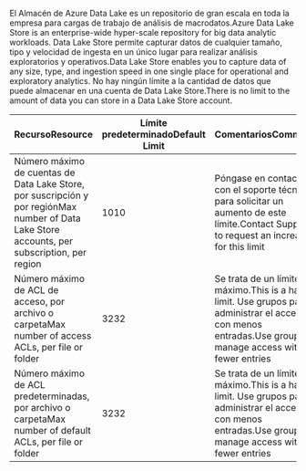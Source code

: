 <span data-ttu-id="dc647-101">El Almacén de Azure Data Lake es un repositorio de gran escala en toda la empresa para cargas de trabajo de análisis de macrodatos.</span><span class="sxs-lookup"><span data-stu-id="dc647-101">Azure Data Lake Store is an enterprise-wide hyper-scale repository for big data analytic workloads.</span></span> <span data-ttu-id="dc647-102">Data Lake Store permite capturar datos de cualquier tamaño, tipo y velocidad de ingesta en un único lugar para realizar análisis exploratorios y operativos.</span><span class="sxs-lookup"><span data-stu-id="dc647-102">Data Lake Store enables you to capture data of any size, type, and ingestion speed in one single place for operational and exploratory analytics.</span></span> <span data-ttu-id="dc647-103">No hay ningún límite a la cantidad de datos que puede almacenar en una cuenta de Data Lake Store.</span><span class="sxs-lookup"><span data-stu-id="dc647-103">There is no limit to the amount of data you can store in a Data Lake Store account.</span></span>

| <span data-ttu-id="dc647-104">**Recurso**</span><span class="sxs-lookup"><span data-stu-id="dc647-104">**Resource**</span></span> | <span data-ttu-id="dc647-105">**Límite predeterminado**</span><span class="sxs-lookup"><span data-stu-id="dc647-105">**Default Limit**</span></span> | <span data-ttu-id="dc647-106">**Comentarios**</span><span class="sxs-lookup"><span data-stu-id="dc647-106">**Comments**</span></span> |
| --- | --- | --- |
| <span data-ttu-id="dc647-107">Número máximo de cuentas de Data Lake Store, por suscripción y por región</span><span class="sxs-lookup"><span data-stu-id="dc647-107">Max number of Data Lake Store accounts, per subscription, per region</span></span> |<span data-ttu-id="dc647-108">10</span><span class="sxs-lookup"><span data-stu-id="dc647-108">10</span></span> | <span data-ttu-id="dc647-109">Póngase en contacto con el soporte técnico para solicitar un aumento de este límite.</span><span class="sxs-lookup"><span data-stu-id="dc647-109">Contact Support to request an increase for this limit</span></span> |
| <span data-ttu-id="dc647-110">Número máximo de ACL de acceso, por archivo o carpeta</span><span class="sxs-lookup"><span data-stu-id="dc647-110">Max number of access ACLs, per file or folder</span></span> |<span data-ttu-id="dc647-111">32</span><span class="sxs-lookup"><span data-stu-id="dc647-111">32</span></span> | <span data-ttu-id="dc647-112">Se trata de un límite máximo.</span><span class="sxs-lookup"><span data-stu-id="dc647-112">This is a hard limit.</span></span> <span data-ttu-id="dc647-113">Use grupos para administrar el acceso con menos entradas.</span><span class="sxs-lookup"><span data-stu-id="dc647-113">Use groups to manage access with fewer entries</span></span> |
| <span data-ttu-id="dc647-114">Número máximo de ACL predeterminadas, por archivo o carpeta</span><span class="sxs-lookup"><span data-stu-id="dc647-114">Max number of default ACLs, per file or folder</span></span> |<span data-ttu-id="dc647-115">32</span><span class="sxs-lookup"><span data-stu-id="dc647-115">32</span></span> | <span data-ttu-id="dc647-116">Se trata de un límite máximo.</span><span class="sxs-lookup"><span data-stu-id="dc647-116">This is a hard limit.</span></span> <span data-ttu-id="dc647-117">Use grupos para administrar el acceso con menos entradas.</span><span class="sxs-lookup"><span data-stu-id="dc647-117">Use groups to manage access with fewer entries</span></span> |
